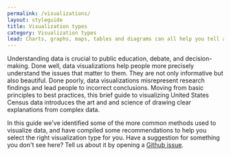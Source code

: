 ```yaml
---
permalink: /visualizations/
layout: styleguide
title: Visualization types
category: Visualization types
lead: Charts, graphs, maps, tables and diagrams can all help you tell a story with your data.  But which should you choose?
---
```


Understanding data is crucial to public education, debate, and decision-making. Done well, data visualizations help people more precisely understand the issues that matter to them. They are not only informative but also beautiful. Done poorly, data visualizations misrepresent research findings and lead people to incorrect conclusions. Moving from basic principles to best practices, this brief guide to visualizing United States Census data introduces the art and and science of drawing clear explanations from complex data.  

In this guide we've identified some of the more common methods used to visualize data, and have compiled some recommendations to help you select the right visualization type for you.  Have a suggestion for something you don't see here?  Tell us about it by opening a [Github issue](https://github.com/18F/uswds-data/issues/new). 
